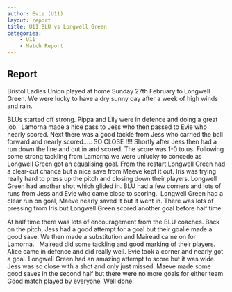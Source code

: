 ```yaml
---
author: Evie (U11)
layout: report
title: U11 BLU vs Longwell Green
categories: 
    - U11
    - Match Report
---
```


## Report

Bristol Ladies Union played at home Sunday 27th February to Longwell Green. We were lucky to have a dry sunny day after a week of high winds and rain.

BLUs started off strong. Pippa and Lily were in defence and doing a great job.  Lamorna made a nice pass to Jess who then passed to Evie who nearly scored. Next there was a good tackle from Jess who carried the ball forward and nearly scored….. SO CLOSE !!!! Shortly after Jess then had a run down the line and cut in and scored. The score was 1-0 to us. Following some strong tackling from Lamorna we were unlucky to concede as Longwell Green got an equalising goal. From the restart Longwell Green had a clear-cut chance but a nice save from Maeve kept it out. Iris was trying really hard to press up the pitch and closing down their players. Longwell Green had another shot which glided in. BLU had a few corners and lots of runs from Jess and Evie who came close to scoring.  Longwell Green had a clear run on goal, Maeve nearly saved it but it went in. There was lots of pressing from Iris but Longwell Green scored another goal before half time.

At half time there was lots of encouragement from the BLU coaches. Back on the pitch, Jess had a good attempt for a goal but their goalie made a good save. We then made a substitution and Mairead came on for Lamorna.   Mairead did some tackling and good marking of their players. Alice came in defence and did really well. Evie took a corner and nearly got a goal. Longwell Green had an amazing attempt to score but it was wide. Jess was so close with a shot and only just missed. Maeve made some good saves in the second half but there were no more goals for either team. Good match played by everyone. Well done.
